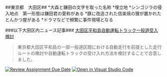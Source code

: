 ##東京都　大田区##
*大森と鎌田の文字を取った名称
*埋立地
*シンゴジラの侵入地点　第一形態は鎌田君の愛称がある
*豚に改造された信楽焼の狸が置かれたとんかつ屋がある
*ドラマなどで頻繁に事件現場となる

###以下大田区内ニュース記事###
[大田区平和島自動運転トラック一般道受入検討](https://www.jiji.com/jc/article?k=000000034.000091164&g=prt)
>東京都大田区平和島の一部一般道区間における自動走行を前提とした走行ルートの検討や自動運転トラックの受け入れ方法を検討することで合意しました。



[![Review Assignment Due Date](https://classroom.github.com/assets/deadline-readme-button-22041afd0340ce965d47ae6ef1cefeee28c7c493a6346c4f15d667ab976d596c.svg)](https://classroom.github.com/a/Jc5hINgy)
[![Open in Visual Studio Code](https://classroom.github.com/assets/open-in-vscode-2e0aaae1b6195c2367325f4f02e2d04e9abb55f0b24a779b69b11b9e10269abc.svg)](https://classroom.github.com/online_ide?assignment_repo_id=19847882&assignment_repo_type=AssignmentRepo)
